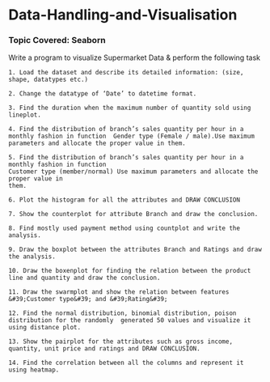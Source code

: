 # Data-Handling-and-Visualisation

### Topic Covered: Seaborn
Write a program to visualize Supermarket Data &amp; perform the following task

    1. Load the dataset and describe its detailed information: (size, shape, datatypes etc.)

    2. Change the datatype of ‘Date’ to datetime format.

    3. Find the duration when the maximum number of quantity sold using lineplot.

    4. Find the distribution of branch’s sales quantity per hour in a monthly fashion in function  Gender type (Female / male).Use maximum parameters and allocate the proper value in them.

    5. Find the distribution of branch’s sales quantity per hour in a monthly fashion in function
    Customer type (member/normal) Use maximum parameters and allocate the proper value in
    them.

    6. Plot the histogram for all the attributes and DRAW CONCLUSION

    7. Show the counterplot for attribute Branch and draw the conclusion.

    8. Find mostly used payment method using countplot and write the 
    analysis.

    9. Draw the boxplot between the attributes Branch and Ratings and draw the analysis.

    10. Draw the boxenplot for finding the relation between the product line and quantity and draw the conclusion.

    11. Draw the swarmplot and show the relation between features &#39;Customer type&#39; and &#39;Rating&#39;

    12. Find the normal distribution, binomial distribution, poison distribution for the randomly  generated 50 values and visualize it using distance plot.

    13. Show the pairplot for the attributes such as gross income, quantity, unit price and ratings and DRAW CONCLUSION.

    14. Find the correlation between all the columns and represent it using heatmap.